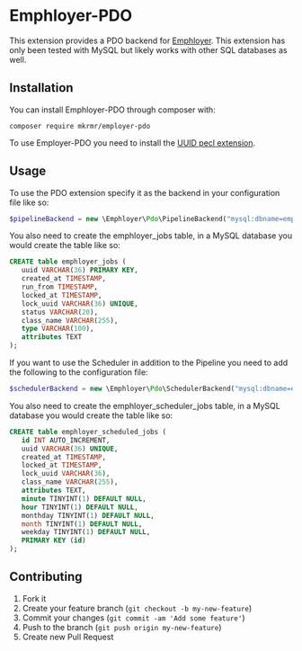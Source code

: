 # Emphloyer-PDO

This extension provides a PDO backend for
[Emphloyer](https://github.com/mkremer/emphloyer). This extension has only
been tested with MySQL but likely works with other SQL databases as well.

## Installation

You can install Emphloyer-PDO through composer with:

    composer require mkrmr/employer-pdo

To use Employer-PDO you need to install the [UUID pecl
extension](http://pecl.php.net/package/uuid).

## Usage

To use the PDO extension specify it as the backend in your configuration file
like so:

```php
$pipelineBackend = new \Emphloyer\Pdo\PipelineBackend("mysql:dbname=emphloyer_example;host=localhost", "user", "password");
```

You also need to create the emphloyer\_jobs table, in a MySQL database you would
create the table like so:

```sql
CREATE table emphloyer_jobs (
   uuid VARCHAR(36) PRIMARY KEY, 
   created_at TIMESTAMP, 
   run_from TIMESTAMP, 
   locked_at TIMESTAMP, 
   lock_uuid VARCHAR(36) UNIQUE, 
   status VARCHAR(20), 
   class_name VARCHAR(255), 
   type VARCHAR(100),
   attributes TEXT
);
```

If you want to use the Scheduler in addition to the Pipeline you need to add the
following to the configuration file:

```php
$schedulerBackend = new \Emphloyer\Pdo\SchedulerBackend("mysql:dbname=emphloyer_example;host=localhost", "user", "password");
```

You also need to create the emphloyer\_scheduler\_jobs table, in a MySQL 
database you would create the table like so:

```sql
CREATE table emphloyer_scheduled_jobs (
   id INT AUTO_INCREMENT,
   uuid VARCHAR(36) UNIQUE, 
   created_at TIMESTAMP, 
   locked_at TIMESTAMP, 
   lock_uuid VARCHAR(36), 
   class_name VARCHAR(255), 
   attributes TEXT, 
   minute TINYINT(1) DEFAULT NULL, 
   hour TINYINT(1) DEFAULT NULL, 
   monthday TINYINT(1) DEFAULT NULL,
   month TINYINT(1) DEFAULT NULL,
   weekday TINYINT(1) DEFAULT NULL,
   PRIMARY KEY (id)
);
```

## Contributing

1. Fork it
2. Create your feature branch (`git checkout -b my-new-feature`)
3. Commit your changes (`git commit -am 'Add some feature'`)
4. Push to the branch (`git push origin my-new-feature`)
5. Create new Pull Request

